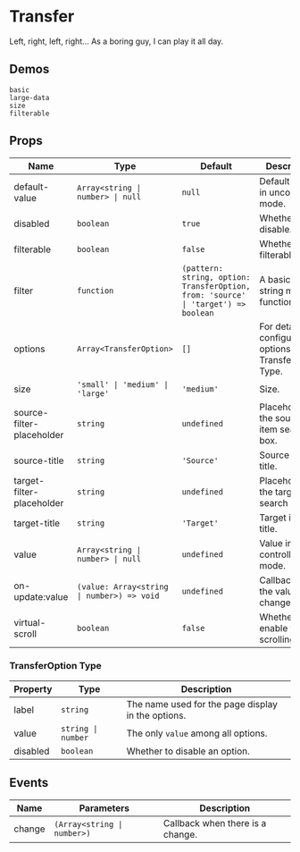 # Transfer

<!--single-column-->

Left, right, left, right... As a boring guy, I can play it all day.

## Demos

```demo
basic
large-data
size
filterable
```

## Props

| Name | Type | Default | Description |
| --- | --- | --- | --- |
| default-value | `Array<string \| number> \| null` | `null` | Default value in uncontrolled mode. |
| disabled | `boolean` | `true` | Whether to disable. |
| filterable | `boolean` | `false` | Whether to filterable. |
| filter | `function` | `(pattern: string, option: TransferOption, from: 'source' \| 'target') => boolean` | A basic label string match function. |
| options | `Array<TransferOption>` | `[]` | For details of configuration options, see TransferOption Type. |
| size | `'small' \| 'medium' \| 'large'` | `'medium'` | Size. |
| source-filter-placeholder | `string` | `undefined` | Placeholder in the source item search box. |
| source-title | `string` | `'Source'` | Source item title. |
| target-filter-placeholder | `string` | `undefined` | Placeholder in the target item search box. |
| target-title | `string` | `'Target'` | Target item title. |
| value | `Array<string \| number> \| null` | `undefined` | Value in controlled mode. |
| on-update:value | `(value: Array<string \| number>) => void` | `undefined` | Callback when the value changes. |
| virtual-scroll | `boolean` | `false` | Whether to enable virtual scrolling. |

### TransferOption Type

| Property | Type | Description |
| --- | --- | --- |
| label | `string` | The name used for the page display in the options. |
| value | `string \| number` | The only `value` among all options. |
| disabled | `boolean` | Whether to disable an option. |

## Events

| Name   | Parameters                  | Description                      |
| ------ | --------------------------- | -------------------------------- |
| change | `(Array<string \| number>)` | Callback when there is a change. |

<!-- ## Notes
When I heard from my colleague he's going to put more than a thousand items into the transfer, I was astonished. My poor imagination can't come up with a scene that must use a transfer with thousands of items. But I must admit, it's my mind that always not considerate enough.

Months earlier, I have built a interesting animation in transfer but it will cause reflow on many DOM elements. At that time, I hadn't think of people would insert so much data in it. Although I never compromise on styles, it's hard to surpass the limit of browser and hardware. It sounds like a kind of philosophy problem to build a car as comfort as a Rolls Royce and as fast as a Ferrari (or Porsche, etc) which is nearly impossible.

(Don't tell me the Bentley Continental GT, I don't like the car's appearance.)

Style can't be compromised on. However, the problem need to be solved. So finally I add a boost trigger on transfer to deal with large data (by the way turn off the animation). -->
